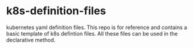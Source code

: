 # k8s-definition-files
kubernetes yaml definition files. This repo is for reference and contains a basic template of k8s defintion files.
All these files can be used in the declarative method.